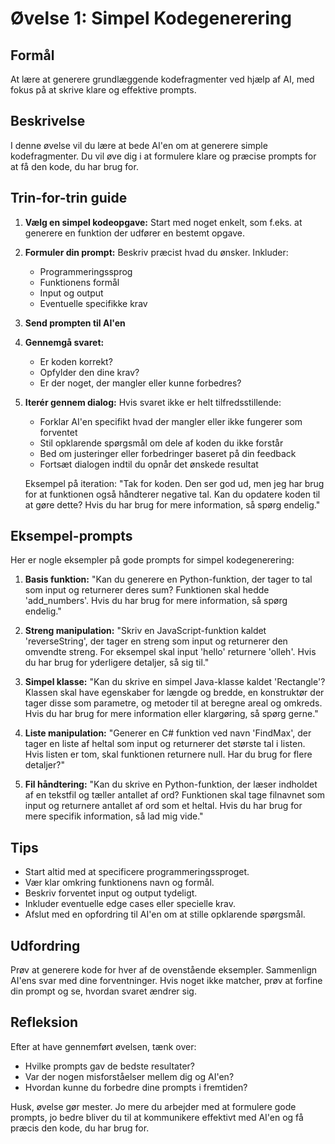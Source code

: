 # Øvelse 1: Simpel Kodegenerering

## Formål
At lære at generere grundlæggende kodefragmenter ved hjælp af AI, med fokus på at skrive klare og effektive prompts.

## Beskrivelse
I denne øvelse vil du lære at bede AI'en om at generere simple kodefragmenter. Du vil øve dig i at formulere klare og præcise prompts for at få den kode, du har brug for.

## Trin-for-trin guide

1. **Vælg en simpel kodeopgave:** 
   Start med noget enkelt, som f.eks. at generere en funktion der udfører en bestemt opgave.

2. **Formuler din prompt:**
   Beskriv præcist hvad du ønsker. Inkluder:
   - Programmeringssprog
   - Funktionens formål
   - Input og output
   - Eventuelle specifikke krav

3. **Send prompten til AI'en**

4. **Gennemgå svaret:**
   - Er koden korrekt?
   - Opfylder den dine krav?
   - Er der noget, der mangler eller kunne forbedres?

5. **Iterér gennem dialog:**
   Hvis svaret ikke er helt tilfredsstillende:
   - Forklar AI'en specifikt hvad der mangler eller ikke fungerer som forventet
   - Stil opklarende spørgsmål om dele af koden du ikke forstår
   - Bed om justeringer eller forbedringer baseret på din feedback
   - Fortsæt dialogen indtil du opnår det ønskede resultat

   Eksempel på iteration:
   "Tak for koden. Den ser god ud, men jeg har brug for at funktionen også håndterer negative tal. Kan du opdatere koden til at gøre dette? Hvis du har brug for mere information, så spørg endelig."

## Eksempel-prompts

Her er nogle eksempler på gode prompts for simpel kodegenerering:

1. **Basis funktion:**
   "Kan du generere en Python-funktion, der tager to tal som input og returnerer deres sum? Funktionen skal hedde 'add_numbers'. Hvis du har brug for mere information, så spørg endelig."

2. **Streng manipulation:**
   "Skriv en JavaScript-funktion kaldet 'reverseString', der tager en streng som input og returnerer den omvendte streng. For eksempel skal input 'hello' returnere 'olleh'. Hvis du har brug for yderligere detaljer, så sig til."

3. **Simpel klasse:**
   "Kan du skrive en simpel Java-klasse kaldet 'Rectangle'? Klassen skal have egenskaber for længde og bredde, en konstruktør der tager disse som parametre, og metoder til at beregne areal og omkreds. Hvis du har brug for mere information eller klargøring, så spørg gerne."

4. **Liste manipulation:**
   "Generer en C# funktion ved navn 'FindMax', der tager en liste af heltal som input og returnerer det største tal i listen. Hvis listen er tom, skal funktionen returnere null. Har du brug for flere detaljer?"

5. **Fil håndtering:**
   "Kan du skrive en Python-funktion, der læser indholdet af en tekstfil og tæller antallet af ord? Funktionen skal tage filnavnet som input og returnere antallet af ord som et heltal. Hvis du har brug for mere specifik information, så lad mig vide."

## Tips
- Start altid med at specificere programmeringssproget.
- Vær klar omkring funktionens navn og formål.
- Beskriv forventet input og output tydeligt.
- Inkluder eventuelle edge cases eller specielle krav.
- Afslut med en opfordring til AI'en om at stille opklarende spørgsmål.

## Udfordring
Prøv at generere kode for hver af de ovenstående eksempler. Sammenlign AI'ens svar med dine forventninger. Hvis noget ikke matcher, prøv at forfine din prompt og se, hvordan svaret ændrer sig.

## Refleksion
Efter at have gennemført øvelsen, tænk over:
- Hvilke prompts gav de bedste resultater?
- Var der nogen misforståelser mellem dig og AI'en?
- Hvordan kunne du forbedre dine prompts i fremtiden?

Husk, øvelse gør mester. Jo mere du arbejder med at formulere gode prompts, jo bedre bliver du til at kommunikere effektivt med AI'en og få præcis den kode, du har brug for.